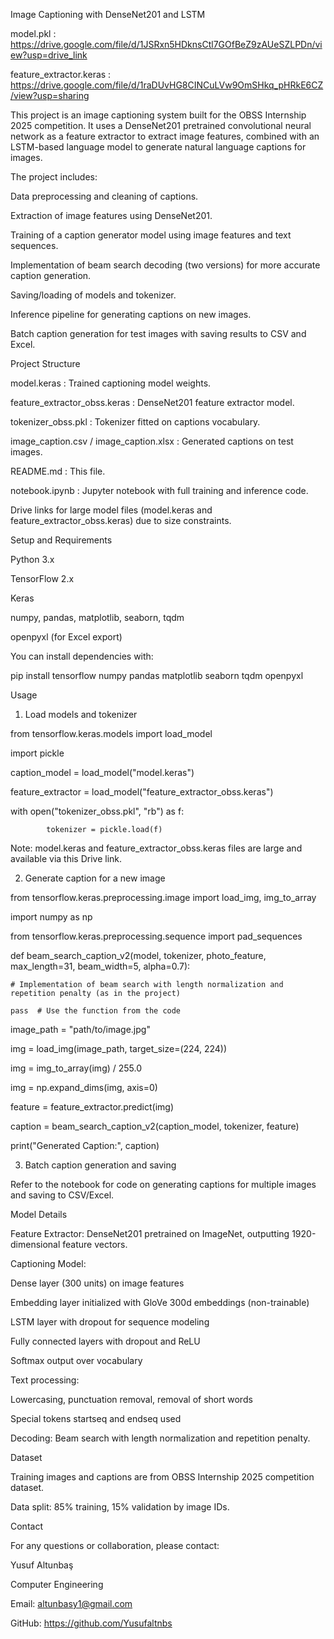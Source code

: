 Image Captioning with DenseNet201 and LSTM

model.pkl : https://drive.google.com/file/d/1JSRxn5HDknsCtl7GOfBeZ9zAUeSZLPDn/view?usp=drive_link



feature_extractor.keras : https://drive.google.com/file/d/1raDUvHG8CINCuLVw9OmSHkq_pHRkE6CZ/view?usp=sharing



This project is an image captioning system built for the OBSS Internship 2025 competition. It uses a DenseNet201 pretrained convolutional neural network as a feature extractor to extract image features, combined with an LSTM-based language model to generate natural language captions for images.

The project includes:

Data preprocessing and cleaning of captions.

Extraction of image features using DenseNet201.

Training of a caption generator model using image features and text sequences.

Implementation of beam search decoding (two versions) for more accurate caption generation.

Saving/loading of models and tokenizer.

Inference pipeline for generating captions on new images.

Batch caption generation for test images with saving results to CSV and Excel.

Project Structure



model.keras : Trained captioning model weights.

feature_extractor_obss.keras : DenseNet201 feature extractor model.

tokenizer_obss.pkl : Tokenizer fitted on captions vocabulary.

image_caption.csv / image_caption.xlsx : Generated captions on test images.

README.md : This file.

notebook.ipynb : Jupyter notebook with full training and inference code.

Drive links for large model files (model.keras and feature_extractor_obss.keras) due to size constraints.

Setup and Requirements

Python 3.x

TensorFlow 2.x

Keras

numpy, pandas, matplotlib, seaborn, tqdm

openpyxl (for Excel export)

You can install dependencies with:


pip install tensorflow numpy pandas matplotlib seaborn tqdm openpyxl

Usage
1. Load models and tokenizer

from tensorflow.keras.models import load_model

import pickle

caption_model = load_model("model.keras")

feature_extractor = load_model("feature_extractor_obss.keras")

with open("tokenizer_obss.pkl", "rb") as f:

            tokenizer = pickle.load(f)
    
Note: model.keras and feature_extractor_obss.keras files are large and available via this Drive link.

2. Generate caption for a new image

from tensorflow.keras.preprocessing.image import load_img, img_to_array

import numpy as np

from tensorflow.keras.preprocessing.sequence import pad_sequences

def beam_search_caption_v2(model, tokenizer, photo_feature, max_length=31, beam_width=5, alpha=0.7):

    # Implementation of beam search with length normalization and repetition penalty (as in the project)

    pass  # Use the function from the code

image_path = "path/to/image.jpg"

img = load_img(image_path, target_size=(224, 224))

img = img_to_array(img) / 255.0

img = np.expand_dims(img, axis=0)

feature = feature_extractor.predict(img)

caption = beam_search_caption_v2(caption_model, tokenizer, feature)

print("Generated Caption:", caption)

3. Batch caption generation and saving

Refer to the notebook for code on generating captions for multiple images and saving to CSV/Excel.

Model Details

Feature Extractor: DenseNet201 pretrained on ImageNet, outputting 1920-dimensional feature vectors.

Captioning Model:

Dense layer (300 units) on image features

Embedding layer initialized with GloVe 300d embeddings (non-trainable)

LSTM layer with dropout for sequence modeling

Fully connected layers with dropout and ReLU

Softmax output over vocabulary

Text processing:

Lowercasing, punctuation removal, removal of short words

Special tokens startseq and endseq used

Decoding: Beam search with length normalization and repetition penalty.

Dataset

Training images and captions are from OBSS Internship 2025 competition dataset.

Data split: 85% training, 15% validation by image IDs.


Contact

For any questions or collaboration, please contact:

Yusuf Altunbaş

 Computer Engineering 


Email: altunbasy1@gmail.com

GitHub: https://github.com/Yusufaltnbs
